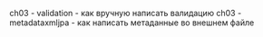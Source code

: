 
ch03 - validation - как вручную написать валидацию
ch03 - metadataxmljpa - как написать метаданные во внешнем файле 
